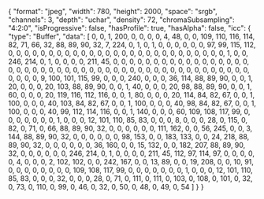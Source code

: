 {
  "format": "jpeg",
  "width": 780,
  "height": 2000,
  "space": "srgb",
  "channels": 3,
  "depth": "uchar",
  "density": 72,
  "chromaSubsampling": "4:2:0",
  "isProgressive": false,
  "hasProfile": true,
  "hasAlpha": false,
  "icc": {
    "type": "Buffer",
    "data": [
      0,
      0,
      1,
      200,
      0,
      0,
      0,
      0,
      4,
      48,
      0,
      0,
      109,
      110,
      116,
      114,
      82,
      71,
      66,
      32,
      88,
      89,
      90,
      32,
      7,
      224,
      0,
      1,
      0,
      1,
      0,
      0,
      0,
      0,
      0,
      0,
      97,
      99,
      115,
      112,
      0,
      0,
      0,
      0,
      0,
      0,
      0,
      0,
      0,
      0,
      0,
      0,
      0,
      0,
      0,
      0,
      0,
      0,
      0,
      0,
      0,
      0,
      0,
      0,
      0,
      0,
      0,
      1,
      0,
      0,
      246,
      214,
      0,
      1,
      0,
      0,
      0,
      0,
      211,
      45,
      0,
      0,
      0,
      0,
      0,
      0,
      0,
      0,
      0,
      0,
      0,
      0,
      0,
      0,
      0,
      0,
      0,
      0,
      0,
      0,
      0,
      0,
      0,
      0,
      0,
      0,
      0,
      0,
      0,
      0,
      0,
      0,
      0,
      0,
      0,
      0,
      0,
      0,
      0,
      0,
      0,
      0,
      0,
      0,
      0,
      0,
      0,
      0,
      0,
      0,
      0,
      9,
      100,
      101,
      115,
      99,
      0,
      0,
      0,
      240,
      0,
      0,
      0,
      36,
      114,
      88,
      89,
      90,
      0,
      0,
      1,
      20,
      0,
      0,
      0,
      20,
      103,
      88,
      89,
      90,
      0,
      0,
      1,
      40,
      0,
      0,
      0,
      20,
      98,
      88,
      89,
      90,
      0,
      0,
      1,
      60,
      0,
      0,
      0,
      20,
      119,
      116,
      112,
      116,
      0,
      0,
      1,
      80,
      0,
      0,
      0,
      20,
      114,
      84,
      82,
      67,
      0,
      0,
      1,
      100,
      0,
      0,
      0,
      40,
      103,
      84,
      82,
      67,
      0,
      0,
      1,
      100,
      0,
      0,
      0,
      40,
      98,
      84,
      82,
      67,
      0,
      0,
      1,
      100,
      0,
      0,
      0,
      40,
      99,
      112,
      114,
      116,
      0,
      0,
      1,
      140,
      0,
      0,
      0,
      60,
      109,
      108,
      117,
      99,
      0,
      0,
      0,
      0,
      0,
      0,
      0,
      1,
      0,
      0,
      0,
      12,
      101,
      110,
      85,
      83,
      0,
      0,
      0,
      8,
      0,
      0,
      0,
      28,
      0,
      115,
      0,
      82,
      0,
      71,
      0,
      66,
      88,
      89,
      90,
      32,
      0,
      0,
      0,
      0,
      0,
      0,
      111,
      162,
      0,
      0,
      56,
      245,
      0,
      0,
      3,
      144,
      88,
      89,
      90,
      32,
      0,
      0,
      0,
      0,
      0,
      0,
      98,
      153,
      0,
      0,
      183,
      133,
      0,
      0,
      24,
      218,
      88,
      89,
      90,
      32,
      0,
      0,
      0,
      0,
      0,
      0,
      36,
      160,
      0,
      0,
      15,
      132,
      0,
      0,
      182,
      207,
      88,
      89,
      90,
      32,
      0,
      0,
      0,
      0,
      0,
      0,
      246,
      214,
      0,
      1,
      0,
      0,
      0,
      0,
      211,
      45,
      112,
      97,
      114,
      97,
      0,
      0,
      0,
      0,
      0,
      4,
      0,
      0,
      0,
      2,
      102,
      102,
      0,
      0,
      242,
      167,
      0,
      0,
      13,
      89,
      0,
      0,
      19,
      208,
      0,
      0,
      10,
      91,
      0,
      0,
      0,
      0,
      0,
      0,
      0,
      0,
      109,
      108,
      117,
      99,
      0,
      0,
      0,
      0,
      0,
      0,
      0,
      1,
      0,
      0,
      0,
      12,
      101,
      110,
      85,
      83,
      0,
      0,
      0,
      32,
      0,
      0,
      0,
      28,
      0,
      71,
      0,
      111,
      0,
      111,
      0,
      103,
      0,
      108,
      0,
      101,
      0,
      32,
      0,
      73,
      0,
      110,
      0,
      99,
      0,
      46,
      0,
      32,
      0,
      50,
      0,
      48,
      0,
      49,
      0,
      54
    ]
  }
}